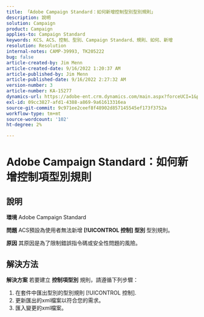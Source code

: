 ```yaml
---
title: 「Adobe Campaign Standard：如何新增控制型別型別規則」
description: 說明
solution: Campaign
product: Campaign
applies-to: Campaign Standard
keywords: KCS、ACS、控制、型別、Campaign Standard、規則、如何、新增
resolution: Resolution
internal-notes: CAMP-39993, TK205222
bug: false
article-created-by: Jim Menn
article-created-date: 9/16/2022 1:20:37 AM
article-published-by: Jim Menn
article-published-date: 9/16/2022 2:27:32 AM
version-number: 3
article-number: KA-15277
dynamics-url: https://adobe-ent.crm.dynamics.com/main.aspx?forceUCI=1&pagetype=entityrecord&etn=knowledgearticle&id=7b5e60c4-5d35-ed11-9db1-0022480866ad
exl-id: 09cc3827-afd1-4388-a869-9a61613316ea
source-git-commit: 9c971ee2ceef8f48902d857145545ef173f3752a
workflow-type: tm+mt
source-wordcount: '102'
ht-degree: 2%

---
```


# Adobe Campaign Standard：如何新增控制項型別規則

## 說明


<b>環境</b>
Adobe Campaign Standard

<b>問題</b>
ACS預設為使用者無法新增 <b>[!UICONTROL 控制] 型別</b> 型別規則。

<b>原因</b>
其原因是為了限制錯誤指令碼或安全性問題的風險。


## 解決方法


<b>解決方案</b>
若要建立 <b>控制項型別</b> 規則，請遵循下列步驟：

1. 在套件中匯出型別的型別規則 [!UICONTROL 控制].
2. 更新匯出的xml檔案以符合您的需求。
3. 匯入變更的xml檔案。
